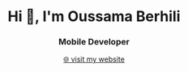 <h1 align="center">Hi 👋, I'm Oussama Berhili</h1>
<h3 align="center">Mobile Developer</h3>

<p align="center">
  <a href="https://oussamaberhili.netlify.app/" target="_blank">🌐 visit my website</a>
</p>
